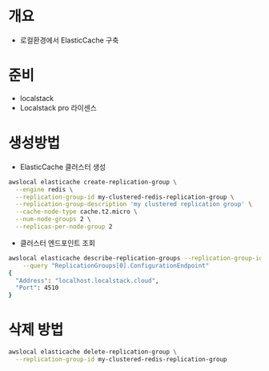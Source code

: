 # 개요
* 로컬환경에서 ElasticCache 구축

# 준비
* localstack
* Localstack pro 라이센스

# 생성방법

* ElasticCache 클러스터 생성

```sh
awslocal elasticache create-replication-group \
  --engine redis \
  --replication-group-id my-clustered-redis-replication-group \
  --replication-group-description 'my clustered replication group' \
  --cache-node-type cache.t2.micro \
  --num-node-groups 2 \
  --replicas-per-node-group 2
```

* 클러스터 엔드포인트 조회

```sh
awslocal elasticache describe-replication-groups --replication-group-id my-clustered-redis-replication-group \
    --query "ReplicationGroups[0].ConfigurationEndpoint"
{
  "Address": "localhost.localstack.cloud",
  "Port": 4510
}
```

# 삭제 방법

```sh
awslocal elasticache delete-replication-group \
  --replication-group-id my-clustered-redis-replication-group
```
